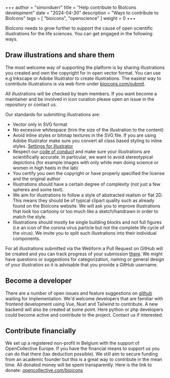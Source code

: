 +++
author = "simonduerr"
title = "Help contribute to BioIcons development"
date = "2024-04-30"
description = "Ways to contribute to BioIcons"
tags = [
    "bioicons",
    "openscience"
]
weight = 0
+++

BioIcons needs to grow further to support the cause of open scientific illustrations for the life sciences. You can get engaged in the following ways.

## Draw illustrations and share them

The most welcome way of supporting the platform is by sharing illustrations you created and own the copyright for in open vector format. You can use e.g Inkscape or Adobe Illustrator to create illustrations. The easiest way to contribute illustrations is via web form under [bioicons.com/submit](https://bioicons.com/submit).

All illustrations will be checked by team members. If you want become a maintainer and be involved in icon curation please open an issue in the repository or contact us.

Our standards for submitting illustrations are:

- Vector only in SVG format
- No excessive whitespace (trim the size of the illustration to the content)
- Avoid inline styles or bitmap textures in the SVG file. If you are using Adobe Illustrator make sure you convert all class based styling to inline styles. [Settings for illustrator](https://github.com/duerrsimon/bioicons/pull/137#issuecomment-2064331696)
- Respect our [code of conduct](https://github.com/duerrsimon/bioicons/blob/main/CODE_OF_CONDUCT.md) and make sure your illustrations are scientifically accurate. In particular, we want to avoid stereotypical depictions (for example images with only white men doing science or women in high heels in the lab)
- You certify you own the copyright or have properly specified the license and the original author
- Illustrations should have a certain degree of complexity (not just a few spheres and some text).
- We aim for illustrations to follow a style of abstracted realism or flat 2D. This means they should be of typical clipart quality such as already found on the BioIcons website. We will ask you to improve illustrations that look too cartoony or too much like a sketch/handrawn in order to match the style.
- Illustrations should mostly be single building blocks and not full figures (i.e an icon of the corona virus particle but not the complete life cycle of the virus). We invite you to split such illustrations into their individual components.

For all illustrations submitted via the Webform a Pull Request on GitHub will be created and you can track progress of your submission [there](https://github.com/duerrsimon/bioicons/pulls). We might have questions or suggestions for categorization, naming or general design of your illustration so it is advisable that you provide a GitHub username.


## Become a developer

There are a number of open issues and feature suggestions on [github](https://github.com/duerrsimon/bioicons/issues) waiting for implementation. We'd welcome developers that are familiar with frontend development using Vue, Nuxt and Tailwind to contribute. A new backend will also be created at some point. Here python or php developers could become active and contribute to the project. Contact us if interested. 

## Contribute financially

We set up a registered non-profit in Belgium with the support of OpenCollective Europe. If you have the financial means to support us you can do that there (tax deduction possible). 
We still aim to secure funding from an academic founder but this is a great way to contribute in the mean time. All donated money will be spent transparently. 
Here is the link to donate: [opencollective.com/bioicons](https://opencollective.com/bioicons)


